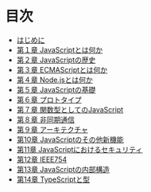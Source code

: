 # 目次

* [はじめに](README.md)
* [第１章 JavaScriptとは何か](assets/what_is_js.md)
* [第２章 JavaScriptの歴史](assets/history.md)
* [第３章 ECMAScriptとは何か](assets/what_is_es.md)
* [第４章 Node.jsとは何か](assets/what_is_node.md)
* [第５章 JavaScriptの基礎]()
* [第６章 プロトタイプ]()
* [第７章 関数型としてのJavaScript]()
* [第８章 非同期通信]()
* [第９章 アーキテクチャ](assets/architecture.md)
* [第10章 JavaScriptのその他新機能]()
* [第11章 JavaScriptにおけるセキュリティ]()
* [第12章 IEEE754]()
* [第13章 JavaScriptの内部構造]()
* [第14章 TypeScriptと型]()
